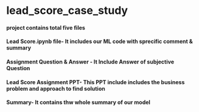 # lead_score_case_study
#### project contains total five files 
   #### Lead Score.ipynb file- It includes our ML code with sprecific comment & summary
   #### Assignment Question & Answer -  It Include Answer of subjective Question
   #### Lead Score Assignment PPT- This PPT include includes the business problem and approach to find solution
   #### Summary-  It contains thw whole summary of our model
